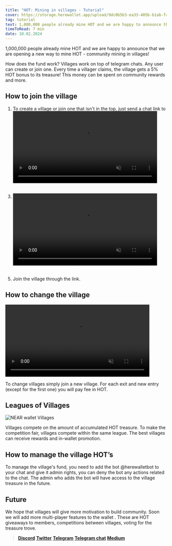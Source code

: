 ```yaml
---
title: "HOT: Mining in villages - Tutorial"
cover: https://storage.herewallet.app/upload/9dc0b5b3-ea33-405b-b1ab-faad4bdf9c0b.png
tag: tutorial
text: 1,000,000 people already mine HOT and we are happy to announce that we are opening a new way to mine HOT - community mining in villages!
timeToRead: 7 min
date: 10.02.2024
---
```


1,000,000 people already mine HOT and we are happy to announce that we are opening a new way to mine HOT - community mining in villages!

How does the fund work? Villages work on top of telegram chats. Any user can create or join one. Every time a villager claims,
the village gets a 5% HOT bonus to its treasure! This money can be spent on community rewards and more.

## How to join the village

1. To create a village or join one that isn't in the top, just send a chat link to the [bot](https://t.me/herewalletbot)
   <video autoplay muted style="max-width: 450px; width: 100%; margin-top: -18px; margin-bottom: 16px" controls src="https://storage.herewallet.app/upload/41e786df-a6d1-4941-89de-8e748fd4c801.mp4">
</video>

3. Join the village from the top
   <video autoplay muted style="margin-top: -18px; margin-bottom: 16px; max-width: 450px; width: 100%;" controls src="https://storage.herewallet.app/upload/99f25aed-126b-4f2e-bac1-5bf6b763b180.mp4">
</video>

5. Join the village through the link.

## How to change the village

<video autoplay muted style="max-width: 450px; width: 100%;" controls src="https://storage.herewallet.app/upload/27d4134a-dfef-4287-af6b-803a12190fcf.mp4">
</video>

To change villages simply join a new village.
For each exit and new entry (except for the first one) you will pay fee in HOT.

## Leagues of Villages

![NEAR wallet Villages](https://storage.herewallet.app/upload/a1a7bcfd-6226-4023-a5ac-1ab78944f9f3.png)

Villages compete on the amount of accumulated HOT treasure. To make the competition fair,
villages compete within the same league. The best villages can receive rewards and in-wallet promotion.

## How to manage the village HOT’s

To manage the village's fund, you need to add the bot @herewalletbot to your chat and give it admin rights,
you can deny the bot any actions related to the chat. The admin who adds the bot will have access to the village treasure in the future.

## Future

We hope that villages will give more motivation to build community. Soon we will add more multi-player features to the wallet .
These are HOT giveaways to members, competitions between villages, voting for the treasure trove.

> [**Discord**](https://discord.gg/AfB5cvtFXH)
> [**Twitter**](https://twitter.com/here_wallet)
> [**Telegram**](https://t.me/herewallet)
> [**Telegram chat**](https://t.me/herewalletchat)
> [**Medium**](https://medium.com/@nearhere)

